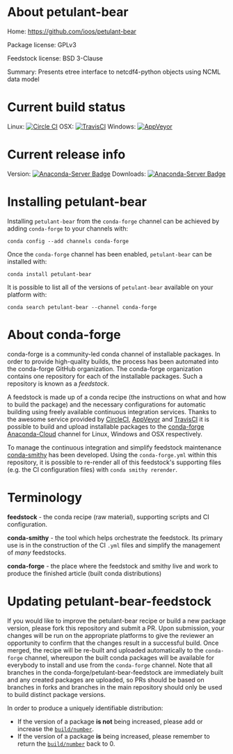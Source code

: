About petulant-bear
===================

Home: https://github.com/ioos/petulant-bear

Package license: GPLv3

Feedstock license: BSD 3-Clause

Summary: Presents etree interface to netcdf4-python objects using NCML data model



Current build status
====================

Linux: [![Circle CI](https://circleci.com/gh/conda-forge/petulant-bear-feedstock.svg?style=shield)](https://circleci.com/gh/conda-forge/petulant-bear-feedstock)
OSX: [![TravisCI](https://travis-ci.org/conda-forge/petulant-bear-feedstock.svg?branch=master)](https://travis-ci.org/conda-forge/petulant-bear-feedstock)
Windows: [![AppVeyor](https://ci.appveyor.com/api/projects/status/github/conda-forge/petulant-bear-feedstock?svg=True)](https://ci.appveyor.com/project/conda-forge/petulant-bear-feedstock/branch/master)

Current release info
====================
Version: [![Anaconda-Server Badge](https://anaconda.org/conda-forge/petulant-bear/badges/version.svg)](https://anaconda.org/conda-forge/petulant-bear)
Downloads: [![Anaconda-Server Badge](https://anaconda.org/conda-forge/petulant-bear/badges/downloads.svg)](https://anaconda.org/conda-forge/petulant-bear)

Installing petulant-bear
========================

Installing `petulant-bear` from the `conda-forge` channel can be achieved by adding `conda-forge` to your channels with:

```
conda config --add channels conda-forge
```

Once the `conda-forge` channel has been enabled, `petulant-bear` can be installed with:

```
conda install petulant-bear
```

It is possible to list all of the versions of `petulant-bear` available on your platform with:

```
conda search petulant-bear --channel conda-forge
```


About conda-forge
=================

conda-forge is a community-led conda channel of installable packages.
In order to provide high-quality builds, the process has been automated into the
conda-forge GitHub organization. The conda-forge organization contains one repository
for each of the installable packages. Such a repository is known as a *feedstock*.

A feedstock is made up of a conda recipe (the instructions on what and how to build
the package) and the necessary configurations for automatic building using freely
available continuous integration services. Thanks to the awesome service provided by
[CircleCI](https://circleci.com/), [AppVeyor](http://www.appveyor.com/)
and [TravisCI](https://travis-ci.org/) it is possible to build and upload installable
packages to the [conda-forge](https://anaconda.org/conda-forge)
[Anaconda-Cloud](http://docs.anaconda.org/) channel for Linux, Windows and OSX respectively.

To manage the continuous integration and simplify feedstock maintenance
[conda-smithy](http://github.com/conda-forge/conda-smithy) has been developed.
Using the ``conda-forge.yml`` within this repository, it is possible to re-render all of
this feedstock's supporting files (e.g. the CI configuration files) with ``conda smithy rerender``.


Terminology
===========

**feedstock** - the conda recipe (raw material), supporting scripts and CI configuration.

**conda-smithy** - the tool which helps orchestrate the feedstock.
                   Its primary use is in the construction of the CI ``.yml`` files
                   and simplify the management of *many* feedstocks.

**conda-forge** - the place where the feedstock and smithy live and work to
                  produce the finished article (built conda distributions)


Updating petulant-bear-feedstock
================================

If you would like to improve the petulant-bear recipe or build a new
package version, please fork this repository and submit a PR. Upon submission,
your changes will be run on the appropriate platforms to give the reviewer an
opportunity to confirm that the changes result in a successful build. Once
merged, the recipe will be re-built and uploaded automatically to the
`conda-forge` channel, whereupon the built conda packages will be available for
everybody to install and use from the `conda-forge` channel.
Note that all branches in the conda-forge/petulant-bear-feedstock are
immediately built and any created packages are uploaded, so PRs should be based
on branches in forks and branches in the main repository should only be used to
build distinct package versions.

In order to produce a uniquely identifiable distribution:
 * If the version of a package **is not** being increased, please add or increase
   the [``build/number``](http://conda.pydata.org/docs/building/meta-yaml.html#build-number-and-string).
 * If the version of a package **is** being increased, please remember to return
   the [``build/number``](http://conda.pydata.org/docs/building/meta-yaml.html#build-number-and-string)
   back to 0.
